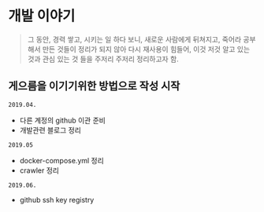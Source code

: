 # 개발 이야기

> 그 동안, 경력 쌓고, 시키는 일 하다 보니, 새로운 사람에게 뒤쳐지고, 죽어라 공부해서 만든 것들이 정리가 되지 않아 다시 재사용이 힘들어, 이것 저것 알고 있는 것과 관심 있는 것 들을 주저리 주저리 정리하고자 함.

## 게으름을 이기기위한 방법으로 작성 시작

`2019.04. `
  - 다른 계정의 github 이관 준비
  - 개발관련 블로그 정리

`2019.05 `
  - docker-compose.yml 정리
  - crawler 정리
  
`2019.06. `
  - github ssh key registry
